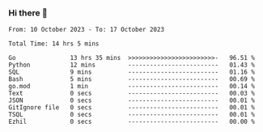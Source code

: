 ### Hi there 👋

<!--
**zhumeme/zhumeme** is a ✨ _special_ ✨ repository because its `README.md` (this file) appears on your GitHub profile.

Here are some ideas to get you started:

- 🔭 I’m currently working on ...
- 🌱 I’m currently learning ...
- 👯 I’m looking to collaborate on ...
- 🤔 I’m looking for help with ...
- 💬 Ask me about ...
- 📫 How to reach me: ...
- 😄 Pronouns: ...
- ⚡ Fun fact: ...
-->

<!--START_SECTION:waka-->

```all_time
From: 10 October 2023 - To: 17 October 2023

Total Time: 14 hrs 5 mins

Go               13 hrs 35 mins  >>>>>>>>>>>>>>>>>>>>>>>>-   96.51 %
Python           12 mins         -------------------------   01.43 %
SQL              9 mins          -------------------------   01.16 %
Bash             5 mins          -------------------------   00.69 %
go.mod           1 min           -------------------------   00.14 %
Text             0 secs          -------------------------   00.03 %
JSON             0 secs          -------------------------   00.01 %
GitIgnore file   0 secs          -------------------------   00.01 %
TSQL             0 secs          -------------------------   00.01 %
Ezhil            0 secs          -------------------------   00.00 %
```

<!--END_SECTION:waka-->
